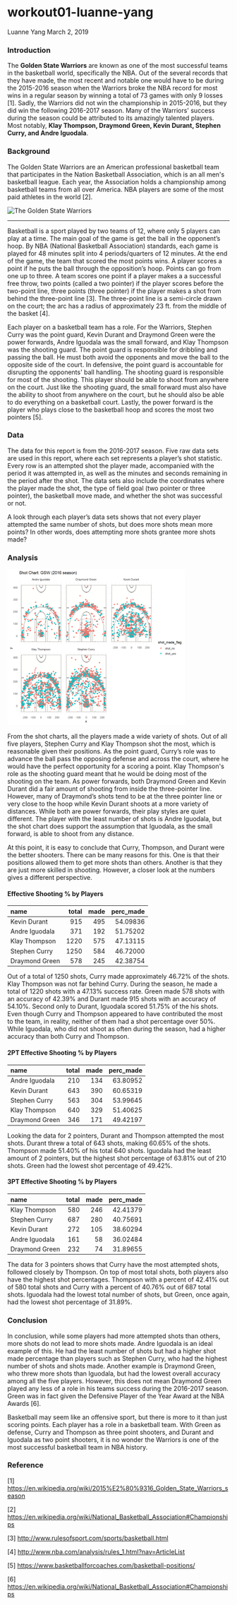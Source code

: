 workout01-luanne-yang
================
Luanne Yang
March 2, 2019

### Introduction

The **Golden State Warriors** are known as one of the most successful teams in the basketball world, specifically the NBA. Out of the several records that they have made, the most recent and notable one would have to be during the 2015-2016 season when the Warriors broke the NBA record for most wins in a regular season by winning a total of 73 games with only 9 losses [1]. Sadly, the Warriors did not win the championship in 2015-2016, but they did win the following 2016-2017 season. Many of the Warriors' success during the season could be attributed to its amazingly talented players. Most notably, **Klay Thompson, Draymond Green, Kevin Durant, Stephen Curry, and Andre Iguodala**.

### Background

The Golden State Warriors are an American professional basketball team that participates in the Nation Basketball Association, which is an all men's basketball league. Each year, the Association holds a championship among basketball teams from all over America. NBA players are some of the most paid athletes in the world [2].

![The Golden State Warriors](https://onairstory.com/wp-content/uploads/2019/03/Golden-State-Warriors-Tickets.jpg)

------------------------------------------------------------------------

Basketball is a sport played by two teams of 12, where only 5 players can play at a time. The main goal of the game is get the ball in the opponent’s hoop. By NBA (National Basketball Association) standards, each game is played for 48 minutes split into 4 periods/quarters of 12 minutes. At the end of the game, the team that scored the most points wins. A player scores a point if he puts the ball through the opposition’s hoop. Points can go from one up to three. A team scores one point if a player makes a a successful free throw, two points (called a two pointer) if the player scores before the two-point line, three points (three pointer) if the player makes a shot from behind the three-point line [3]. The three-point line is a semi-circle drawn on the court; the arc has a radius of approximately 23 ft. from the middle of the basket [4].

Each player on a basketball team has a role. For the Warriors, Stephen Curry was the point guard, Kevin Durant and Draymond Green were the power forwards, Andre Iguodala was the small forward, and Klay Thompson was the shooting guard. The point guard is responsible for dribbling and passing the ball. He must both avoid the opponents and move the ball to the opposite side of the court. In defensive, the point guard is accountable for disrupting the opponents' ball handling. The shooting guard is responsible for most of the shooting. This player should be able to shoot from anywhere on the court. Just like the shooting guard, the small forward must also have the ability to shoot from anywhere on the court, but he should also be able to do everything on a basketball court. Lastly, the power forward is the player who plays close to the basketball hoop and scores the most two pointers [5].

### Data

The data for this report is from the 2016-2017 season. Five raw data sets are used in this report, where each set represents a player’s shot statistic. Every row is an attempted shot the player made, accompanied with the period it was attempted in, as well as the minutes and seconds remaining in the period after the shot. The data sets also include the coordinates where the player made the shot, the type of field goal (two pointer or three pointer), the basketball move made, and whether the shot was successful or not.

A look through each player’s data sets shows that not every player attempted the same number of shots, but does more shots mean more points? In other words, does attempting more shots grantee more shots made?

### Analysis

<img src="../images/gsw-shot-charts.png" width="80%" />

From the shot charts, all the players made a wide variety of shots. Out of all five players, Stephen Curry and Klay Thompson shot the most, which is reasonable given their positions. As the point guard, Curry’s role was to advance the ball pass the opposing defense and across the court, where he would have the perfect opportunity for a scoring a point. Klay Thompson's role as the shooting guard meant that he would be doing most of the shooting on the team. As power forwards, both Draymond Green and Kevin Durant did a fair amount of shooting from inside the three-pointer line. However, many of Draymond’s shots tend to be at the three pointer line or very close to the hoop while Kevin Durant shoots at a more variety of distances. While both are power forwards, their play styles are quiet different. The player with the least number of shots is Andre Iguodala, but the shot chart does support the assumption that Iguodala, as the small forward, is able to shoot from any distance.

At this point, it is easy to conclude that Curry, Thompson, and Durant were the better shooters. There can be many reasons for this. One is that their positions allowed them to get more shots than others. Another is that they are just more skilled in shooting. However, a closer look at the numbers gives a different perspective.

#### Effective Shooting % by Players

| name           |  total|  made|  perc\_made|
|:---------------|------:|-----:|-----------:|
| Kevin Durant   |    915|   495|    54.09836|
| Andre Iguodala |    371|   192|    51.75202|
| Klay Thompson  |   1220|   575|    47.13115|
| Stephen Curry  |   1250|   584|    46.72000|
| Draymond Green |    578|   245|    42.38754|

Out of a total of 1250 shots, Curry made approximately 46.72% of the shots. Klay Thompson was not far behind Curry. During the season, he made a total of 1220 shots with a 47.13% success rate. Green made 578 shots with an accuracy of 42.39% and Durant made 915 shots with an accuracy of 54.10%. Second only to Durant, Iguodala scored 51.75% of the his shots. Even though Curry and Thompson appeared to have contributed the most to the team, in reality, neither of them had a shot percentage over 50%. While Iguodala, who did not shoot as often during the season, had a higher accuracy than both Curry and Thompson.

#### 2PT Effective Shooting % by Players

| name           |  total|  made|  perc\_made|
|:---------------|------:|-----:|-----------:|
| Andre Iguodala |    210|   134|    63.80952|
| Kevin Durant   |    643|   390|    60.65319|
| Stephen Curry  |    563|   304|    53.99645|
| Klay Thompson  |    640|   329|    51.40625|
| Draymond Green |    346|   171|    49.42197|

Looking the data for 2 pointers, Durant and Thompson attempted the most shots. Durant threw a total of 643 shots, making 60.65% of the shots. Thompson made 51.40% of his total 640 shots. Iguodala had the least amount of 2 pointers, but the highest shot percentage of 63.81% out of 210 shots. Green had the lowest shot percentage of 49.42%.

#### 3PT Effective Shooting % by Players

| name           |  total|  made|  perc\_made|
|:---------------|------:|-----:|-----------:|
| Klay Thompson  |    580|   246|    42.41379|
| Stephen Curry  |    687|   280|    40.75691|
| Kevin Durant   |    272|   105|    38.60294|
| Andre Iguodala |    161|    58|    36.02484|
| Draymond Green |    232|    74|    31.89655|

The data for 3 pointers shows that Curry have the most attempted shots, followed closely by Thompson. On top of most total shots, both players also have the highest shot percentages. Thompson with a percent of 42.41% out of 580 total shots and Curry with a percent of 40.76% out of 687 total shots. Iguodala had the lowest total number of shots, but Green, once again, had the lowest shot percentage of 31.89%.

### Conclusion

In conclusion, while some players had more attempted shots than others, more shots do not lead to more shots made. Andre Iguodala is an ideal example of this. He had the least number of shots but had a higher shot made percentage than players such as Stephen Curry, who had the highest number of shots and shots made. Another example is Draymond Green, who threw more shots than Iguodala, but had the lowest overall accuracy among all the five players. However, this does not mean Draymond Green played any less of a role in his teams success during the 2016-2017 season. Green was in fact given the Defensive Player of the Year Award at the NBA Awards [6].

Basketball may seem like an offensive sport, but there is more to it than just scoring points. Each player has a role in a basketball team. With Green as defense, Curry and Thompson as three point shooters, and Durant and Iguodala as two point shooters, it is no wonder the Warriors is one of the most successful basketball team in NBA history.

### Reference

[1] <https://en.wikipedia.org/wiki/2015%E2%80%9316_Golden_State_Warriors_season>

[2] <https://en.wikipedia.org/wiki/National_Basketball_Association#Championships>

[3] <http://www.rulesofsport.com/sports/basketball.html>

[4] <http://www.nba.com/analysis/rules_1.html?nav=ArticleList>

[5] <https://www.basketballforcoaches.com/basketball-positions/>

[6] <https://en.wikipedia.org/wiki/National_Basketball_Association#Championships>
